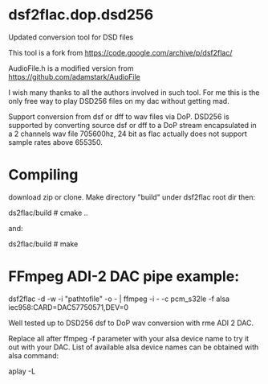 # dsf2flac.dop.dsd256
Updated conversion tool for DSD files

This tool is a fork from https://code.google.com/archive/p/dsf2flac/

AudioFile.h is a modified version from https://github.com/adamstark/AudioFile

I wish many thanks to all the authors involved in such tool. For me this is the only free way to play DSD256 files on my dac without getting mad.

Support conversion from dsf or dff to wav files via DoP. DSD256 is supported by converting source dsf or dff to a DoP stream encapsulated in a 2 channels wav file 705600hz, 24 bit as flac actually does not support sample rates above 655350.

# Compiling

download zip or clone. Make directory "build" under dsf2flac root dir then:

ds2flac/build # cmake ..

and:

ds2flac/build # make

# FFmpeg ADI-2 DAC pipe example:

dsf2flac -d -w -i "pathtofile" -o -  | ffmpeg -i - -c pcm_s32le -f alsa iec958:CARD=DAC57750571,DEV=0

Well tested up to DSD256 dsf to DoP wav conversion with rme ADI 2 DAC.

Replace all after ffmpeg -f parameter with your alsa device name to try it out with your DAC. List of available alsa device names can be obtained with alsa command:

aplay -L

